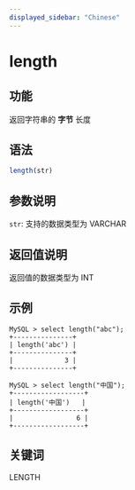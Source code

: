 ```yaml
---
displayed_sidebar: "Chinese"
---
```


# length

## 功能

返回字符串的 **字节** 长度

## 语法

```Haskell
length(str)
```

## 参数说明

`str`: 支持的数据类型为 VARCHAR

## 返回值说明

返回值的数据类型为 INT

## 示例

```Plain Text
MySQL > select length("abc");
+---------------+
| length('abc') |
+---------------+
|             3 |
+---------------+

MySQL > select length("中国");
+------------------+
| length('中国')   |
+------------------+
|                6 |
+------------------+
```

## 关键词

LENGTH
